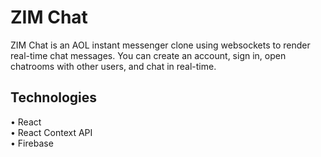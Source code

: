 # ZIM Chat

ZIM Chat is an AOL instant messenger clone using websockets to render real-time chat messages. You can create an account, sign in, open chatrooms with other users, and chat in real-time.

## Technologies

• React\
• React Context API\
• Firebase
